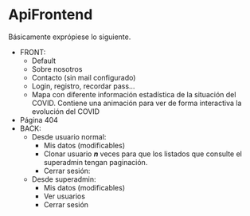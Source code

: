 # ApiFrontend

Básicamente exprópiese lo siguiente.
 - FRONT:
	 - Default
	 - Sobre nosotros
	 - Contacto (sin mail configurado)
	 - Login, registro, recordar pass...
	 - Mapa con diferente información estadística de la situación del COVID. Contiene una animación para ver de forma interactiva la evolución del COVID
 - Página 404
 - BACK:
	 - Desde usuario normal:
		 - Mis datos (modificables)
		 - Clonar usuario ***n*** veces para que los listados que consulte el superadmin tengan paginación.
		 - Cerrar sesión:
	 - Desde superadmin:
		 - Mis datos (modificables)
		 - Ver usuarios
		 - Cerrar sesión

